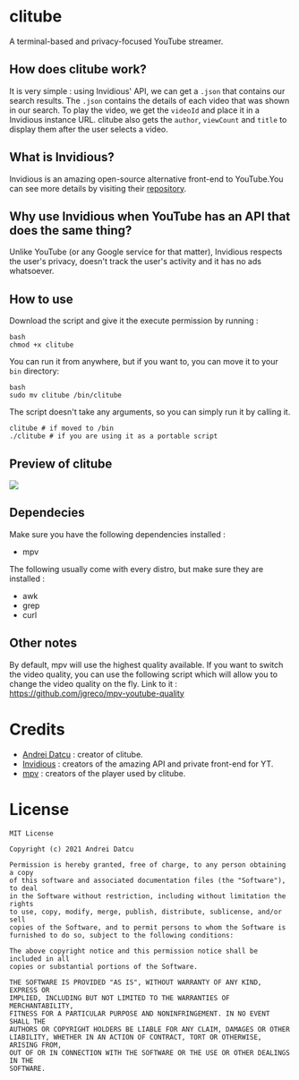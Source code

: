 # clitube
A terminal-based and privacy-focused YouTube streamer.

## How does clitube work?
It is very simple : using Invidious' API, we can get a `.json` that contains our search results. The `.json` contains the details of each video that was shown in our search. To play the video, we get the `videoId` and place it in a Invidious instance URL. clitube also gets the `author`, `viewCount` and `title` to display them after the user selects a video.

## What is Invidious?
Invidious is an amazing open-source alternative front-end to YouTube.You can see more details by visiting their [repository](https://github.com/iv-org/invidious).

## Why use Invidious when YouTube has an API that does the same thing?
Unlike YouTube (or any Google service for that matter), Invidious respects the user's privacy, doesn't track the user's activity and it has no ads whatsoever. 

## How to use
Download the script and give it the execute permission by running :
```
bash
chmod +x clitube
```
You can run it from anywhere, but if you want to, you can move it to your `bin` directory:
```
bash
sudo mv clitube /bin/clitube
```
The script doesn't take any arguments, so you can simply run it by calling it.
```
clitube # if moved to /bin
./clitube # if you are using it as a portable script
```
## Preview of clitube
 ![](clitube-preview.gif)
 
## Dependecies
Make sure you have the following dependencies installed :
- mpv

The following usually come with every distro, but make sure they are installed :
- awk
- grep
- curl

## Other notes
By default, mpv will use the highest quality available.
If you want to switch the video quality, you can use the following script
which will allow you to change the video quality on the fly. Link to it :
https://github.com/jgreco/mpv-youtube-quality

# Credits
 - [Andrei Datcu](https://datcuandrei.github.io) : creator of clitube.
 - [Invidious](https://github.com/iv-org/invidious) : creators of the amazing API and private front-end for YT.
 - [mpv](https://mpv.io/) : creators of the player used by clitube.
# License
```
MIT License

Copyright (c) 2021 Andrei Datcu

Permission is hereby granted, free of charge, to any person obtaining a copy
of this software and associated documentation files (the "Software"), to deal
in the Software without restriction, including without limitation the rights
to use, copy, modify, merge, publish, distribute, sublicense, and/or sell
copies of the Software, and to permit persons to whom the Software is
furnished to do so, subject to the following conditions:

The above copyright notice and this permission notice shall be included in all
copies or substantial portions of the Software.

THE SOFTWARE IS PROVIDED "AS IS", WITHOUT WARRANTY OF ANY KIND, EXPRESS OR
IMPLIED, INCLUDING BUT NOT LIMITED TO THE WARRANTIES OF MERCHANTABILITY,
FITNESS FOR A PARTICULAR PURPOSE AND NONINFRINGEMENT. IN NO EVENT SHALL THE
AUTHORS OR COPYRIGHT HOLDERS BE LIABLE FOR ANY CLAIM, DAMAGES OR OTHER
LIABILITY, WHETHER IN AN ACTION OF CONTRACT, TORT OR OTHERWISE, ARISING FROM,
OUT OF OR IN CONNECTION WITH THE SOFTWARE OR THE USE OR OTHER DEALINGS IN THE
SOFTWARE.

```

